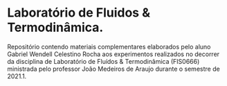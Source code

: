 # Laboratório de Fluidos & Termodinâmica.
Repositório contendo materiais complementares elaborados pelo aluno Gabriel Wendell Celestino Rocha aos experimentos realizados no decorrer da disciplina de Laboratório de Fluídos &amp; Termodinâmica (FIS0666) ministrada pelo professor João Medeiros de Araujo durante o semestre de 2021.1.
